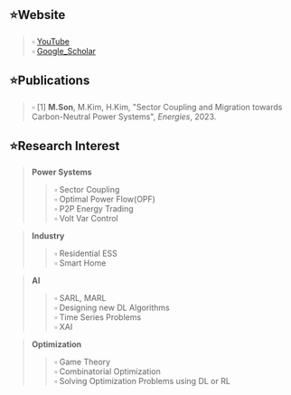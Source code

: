 <!--
<p align="center">
<img src="https://img.shields.io/badge/Python-3776AB?style=flat&logo=Python&logoColor=white"/>
<img src="https://img.shields.io/badge/Pytorch-EE4C2C?style=flat&logo=Pytorch&logoColor=white"/>
<img src="https://img.shields.io/badge/Matlab-blue?style=flat=Pytorch&logoColor=white"/>
<img src="https://img.shields.io/badge/Simulink-orange?style=flat=Pytorch&logoColor=white"/>
</p>



-->
<!-- 스페이스 바 두 번 치면 한 줄 통째로 공백 생성 -->


## ⭐Website
> ▫ <a href="https://www.youtube.com/channel/UC2wGcGfyIlqW2N8MZVKd6SA">YouTube</a> <br/>
> ▫ <a href="https://scholar.google.com/citations?hl=en&view_op=list_works&gmla=AJsN-F7AWiuMcevwXdjDOODg0EdO3qjbXF7Wf3zmqGgBS54fQW56HKVBwDrBqJ5VAk8ynniS-diTzwIERmvZXssVTwDN8SvVXg&user=NZdDW_8AAAAJ">Google_Scholar</a> <br/>

## ⭐Publications
> ▫ [1] **M.Son**, M.Kim, H.Kim, "Sector Coupling and Migration towards Carbon-Neutral Power Systems", _Energies_, 2023.



## ⭐Research Interest
> **Power Systems**
>> ▫ Sector Coupling<br/>
>> ▫ Optimal Power Flow(OPF)<br/>
>> ▫ P2P Energy Trading<br/>
>> ▫ Volt Var Control<br/>

> **Industry**
>> ▫ Residential ESS<br/>
>> ▫ Smart Home


> **AI**
>> ▫ SARL, MARL<br/>
>> ▫ Designing new DL Algorithms<br/>
>> ▫ Time Series Problems<br/>
>> ▫ XAI<br/>

> **Optimization**
>> ▫ Game Theory<br/>
>> ▫ Combinatorial Optimization<br/>
>> ▫ Solving Optimization Problems using DL or RL<br/>
<!---->


<!-- 아래는.... 뱃지에 링크 거는 방법 -->
<!--
<a href="https://github.com/powerflow77"><img src="https://img.shields.io/badge/GitHub-181717?style=flat&logo=Github&logoColor=white"/></a>
-->


<!--
**powerflow77/powerflow77** is a ✨ _special_ ✨ repository because its `README.md` (this file) appears on your GitHub profile.


유튜브
> https://www.youtube.com/channel/UC2wGcGfyIlqW2N8MZVKd6SA<br/>

마크다운
https://powerflow77.github.io/

Here are some ideas to get you started:

- 🔭 I’m currently working on ...
- 🌱 I’m currently learning ...
- 👯 I’m looking to collaborate on ...
- 🤔 I’m looking for help with ...
- 💬 Ask me about ...
- 📫 How to reach me: ...
- 😄 Pronouns: ...
- ⚡ Fun fact: ...
-->
